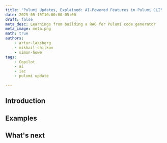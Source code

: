 ```yaml
---
title: "Pulumi Updates, Explained: AI-Powered Features in Pulumi CLI"
date: 2025-05-15T10:00:00-05:00
draft: false
meta_desc: Learnings from building a RAG for Pulumi code generator
meta_image: meta.png
math: true
authors:
    - artur-laksberg
    - mikhail-shilkov
    - simon-howe
tags:
    - Copilot
    - ai
    - iac
    - pulumi update

---
```


## Introduction

<!--
Explain the problem, why do we need it
Summary: the errors are very detailed and it's hard to zero in on what's really going on
Update explanation: want to validate that what you expect to happen is what is actually happening
-->

## Examples

<!--
Show examples of usage
-->

## What's next

<!--
We're looking for more ways to help developers be productive and reduce time to resolution. AI is only a tool and we will continue to lean into it to help developers.
-->
